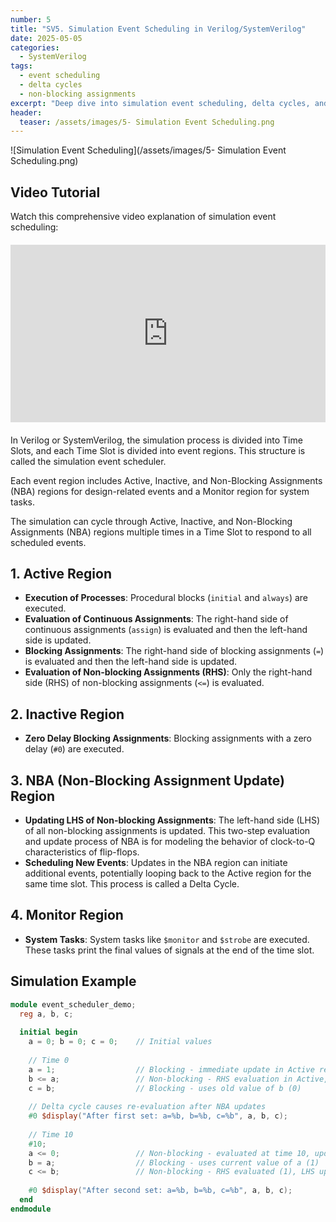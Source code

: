 ```yaml
---
number: 5
title: "SV5. Simulation Event Scheduling in Verilog/SystemVerilog"
date: 2025-05-05
categories:
  - SystemVerilog
tags:
  - event scheduling
  - delta cycles
  - non-blocking assignments
excerpt: "Deep dive into simulation event scheduling, delta cycles, and non-blocking assignments. Understand how Verilog simulators handle timing and event ordering in digital designs."
header:
  teaser: /assets/images/5- Simulation Event Scheduling.png
---
```




![Simulation Event Scheduling](/assets/images/5- Simulation Event Scheduling.png)

## Video Tutorial

Watch this comprehensive video explanation of simulation event scheduling:

<div class="video-container" style="position: relative; padding-bottom: 56.25%; height: 0; overflow: hidden; max-width: 100%; margin: 20px 0;">
  <iframe 
    src="https://www.youtube.com/embed/dLiQp9lyVKg" 
    style="position: absolute; top: 0; left: 0; width: 100%; height: 100%;" 
    frameborder="0" 
    allowfullscreen>
  </iframe>
</div>

In Verilog or SystemVerilog, the simulation process is divided into Time Slots, and each Time Slot is divided into event regions. This structure is called the simulation event scheduler. 

Each event region includes Active, Inactive, and Non-Blocking Assignments (NBA) regions for design-related events and a Monitor region for system tasks.

The simulation can cycle through Active, Inactive, and Non-Blocking Assignments (NBA) regions multiple times in a Time Slot to respond to all scheduled events.

## 1. Active Region

- **Execution of Processes**: Procedural blocks (`initial` and `always`) are executed.
- **Evaluation of Continuous Assignments**: The right-hand side of continuous assignments (`assign`) is evaluated and then the left-hand side is updated.
- **Blocking Assignments**: The right-hand side of blocking assignments (`=`) is evaluated and then the left-hand side is updated.
- **Evaluation of Non-blocking Assignments (RHS)**: Only the right-hand side (RHS) of non-blocking assignments (`<=`) is evaluated.

## 2. Inactive Region

- **Zero Delay Blocking Assignments**: Blocking assignments with a zero delay (`#0`) are executed.

## 3. NBA (Non-Blocking Assignment Update) Region

- **Updating LHS of Non-blocking Assignments**: The left-hand side (LHS) of all non-blocking assignments is updated. This two-step evaluation and update process of NBA is for modeling the behavior of clock-to-Q characteristics of flip-flops.
- **Scheduling New Events**: Updates in the NBA region can initiate additional events, potentially looping back to the Active region for the same time slot. This process is called a Delta Cycle.

## 4. Monitor Region

- **System Tasks**: System tasks like `$monitor` and `$strobe` are executed. These tasks print the final values of signals at the end of the time slot.

## Simulation Example

```verilog
module event_scheduler_demo;
  reg a, b, c;
  
  initial begin
    a = 0; b = 0; c = 0;    // Initial values
    
    // Time 0
    a = 1;                  // Blocking - immediate update in Active region
    b <= a;                 // Non-blocking - RHS evaluation in Active, LHS update in NBA
    c = b;                  // Blocking - uses old value of b (0)
    
    // Delta cycle causes re-evaluation after NBA updates
    #0 $display("After first set: a=%b, b=%b, c=%b", a, b, c);
    
    // Time 10
    #10;
    a <= 0;                 // Non-blocking - evaluated at time 10, updated in NBA
    b = a;                  // Blocking - uses current value of a (1)
    c <= b;                 // Non-blocking - RHS evaluated (1), LHS updated in NBA
    
    #0 $display("After second set: a=%b, b=%b, c=%b", a, b, c);
  end
endmodule
```


